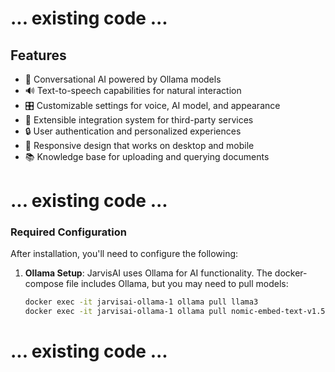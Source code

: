 # ... existing code ...

## Features

- 🤖 Conversational AI powered by Ollama models
- 🔊 Text-to-speech capabilities for natural interaction
- 🎛️ Customizable settings for voice, AI model, and appearance
- 🔌 Extensible integration system for third-party services
- 🔒 User authentication and personalized experiences
- 📱 Responsive design that works on desktop and mobile
- 📚 Knowledge base for uploading and querying documents

# ... existing code ...

### Required Configuration

After installation, you'll need to configure the following:

1. **Ollama Setup**: JarvisAI uses Ollama for AI functionality. The docker-compose file includes Ollama, but you may need to pull models:
   ```bash
   docker exec -it jarvisai-ollama-1 ollama pull llama3
   docker exec -it jarvisai-ollama-1 ollama pull nomic-embed-text-v1.5
   ```

# ... existing code ...